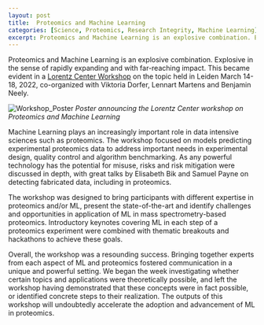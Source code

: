 ```yaml
---
layout: post
title:  Proteomics and Machine Learning
categories: [Science, Proteomics, Research Integrity, Machine Learning]
excerpt: Proteomics and Machine Learning is an explosive combination. Explosive in the sense of rapidly expanding and with far-reaching impact.
---
```


Proteomics and Machine Learning is an explosive combination. Explosive in the sense of rapidly expanding and with far-reaching impact. This became evident in a [Lorentz Center Workshop](https://www.lorentzcenter.nl/proteomics-and-machine-learning.html) on the topic held in Leiden March 14-18, 2022, co-organized with Viktoria Dorfer, Lennart Martens and Benjamin Neely.

![Workshop_Poster]({{magnuspalmblad.github.io}}/assets/proteomics-and-machine-learning-poster-pic-x300.jpg)
*Poster announcing the Lorentz Center workshop on Proteomics and Machine Learning*

Machine Learning plays an increasingly important role in data intensive sciences such as proteomics. The workshop focused on models predicting experimental proteomics data to address important needs in experimental design, quality control and algorithm benchmarking. As any powerful technology has the potential for misuse, risks and risk mitigation were discussed in depth, with great talks by Elisabeth Bik and Samuel Payne on detecting fabricated data, including in proteomics.

The workshop was designed to bring participants with different expertise in proteomics and/or ML, present the state-of-the-art and identify challenges and opportunities in application of ML in mass spectrometry-based proteomics. Introductory keynotes covering ML in each step of a proteomics experiment were combined with thematic breakouts and hackathons to achieve these goals.

Overall, the workshop was a resounding success. Bringing together experts from each aspect of ML and proteomics fostered communication in a unique and powerful setting. We began the week investigating whether certain topics and applications were theoretically possible, and left the workshop having demonstrated that these concepts were in fact possible, or identified concrete steps to their realization. The outputs of this workshop will undoubtedly accelerate the adoption and advancement of ML in proteomics.

&nbsp;  
&nbsp;  
&nbsp;  
